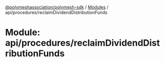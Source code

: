 [@polymeshassociation/polymesh-sdk](../README.md) / [Modules](../modules.md) / api/procedures/reclaimDividendDistributionFunds

# Module: api/procedures/reclaimDividendDistributionFunds
